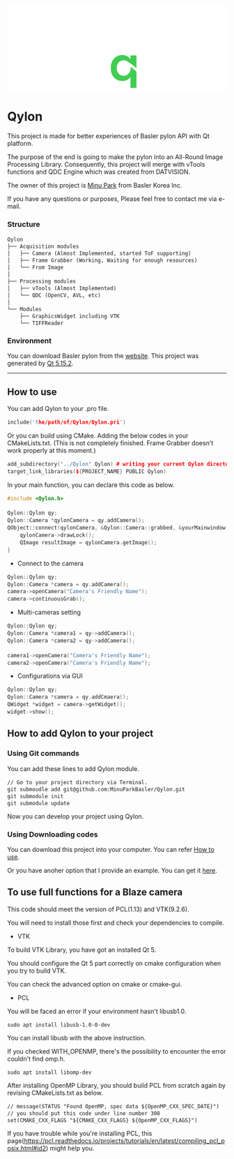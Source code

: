 

<picture>
  <source media="(prefers-color-scheme: dark)" srcset="https://github.com/Minus-Monster/Qylon/blob/main/Qylon_W.png">
  <source media="(prefers-color-scheme: light)" srcset="https://github.com/Minus-Monster/Qylon/blob/main/Qylon_B.png">
  <img alt="Qylon is Qt ported pylon" src="https://github.com/Minus-Monster/Qylon/blob/main/Qylon_W.png">
</picture>

# **Qylon**

This project is made for better experiences of Basler pylon API with Qt platform.

The purpose of the end is going to make the pylon into an All-Round Image Processing Library.
Consequently, this project will merge with vTools functions and QDC Engine which was created from DATVISION.

The owner of this project is [Minu Park](minu.park@baslerweb.com) from Basler Korea Inc.

If you have any questions or purposes, Please feel free to contact me via e-mail.

### Structure

```
Qylon
├── Acquisition modules
│   ├── Camera (Almost Implemented, started ToF supporting)
│   ├── Frame Grabber (Working, Waiting for enough resources)
│   └── From Image
│
├── Processing modules
│   ├── vTools (Almost Implemented)
│   └── QDC (OpenCV, AVL, etc)
│
└── Modules
    ├── GraphicsWidget including VTK
    └── TIFFReader
``` 

### Environment

You can download Basler pylon from the [website](https://baslerweb.com/).
This project was generated by [Qt 5.15.2](https://qt.io/).

---

## How to use

You can add Qylon to your .pro file. 

```c++
include('the/path/of/Qylon/Qylon.pri')
```

Or you can build using CMake.
Adding the below codes in your CMakeLists.txt.
(This is not completely finished. Frame Grabber doesn't work properly at this moment.)
```c++
add_subdirectory("../Qylon" Qylon) # writing your current Qylon directory path
target_link_libraries(${PROJECT_NAME} PUBLIC Qylon)
```


In your main function, you can declare this code as below. 

```C++
#include <Qylon.h>
    
Qylon::Qylon qy;
Qylon::Camera *qylonCamera = qy.addCamera();
QObject::connect(qylonCamera, &Qylon::Camera::grabbed, &yourMainwindow, [=](){
    qylonCamera->drawLock();
    QImage resultImage = qylonCamera.getImage();
}
```

- Connect to the camera
```c++
Qylon::Qylon qy;
Qylon::Camera *camera = qy.addCamera();
camera->openCamera("Camera's Friendly Name");
camera->continuousGrab();
```

- Multi-cameras setting
```c++
Qylon::Qylon qy;
Qylon::Camera *camera1 = qy->addCamera();
Qylon::Camera *camera2 = qy->addCamera();

camera1->openCamera("Camera's Friendly Name");
camera2->openCamera("Camera's Friendly Name");
```

- Configurations via GUI
```c++
Qylon::Qylon qy;
Qylon::Camera *camera = qy.addCmaera();
QWidget *widget = camera->getWidget();
widget->show();
```

## How to add Qylon to your project

### Using Git commands

You can add these lines to add Qylon module.

```
// Go to your project directory via Terminal.
git submoudle add git@github.com:MinuParkBasler/Qylon.git
git submodule init
git submodule update
```
Now you can develop your project using Qylon.

### Using Downloading codes

You can download this project into your computer.
You can refer [How to use](https://github.com/Minus-Monster/Qylon#how-to-use).





Or you have anoher option that I provide an example.
You can get it [here](https://github.com/Minus-Monster/QylonTestFlight).

## To use full functions for a Blaze camera

This code should meet the version of PCL(1.13) and VTK(9.2.6).

You will need to install those first and check your dependencies to compile.

- VTK
  
To build VTK Library, you have got an installed Qt 5.

You should configure the Qt 5 part correctly on cmake configuration when you try to build VTK.

You can check the advanced option on cmake or cmake-gui.

- PCL
  
You will be faced an error if your environment hasn't libusb1.0.
```
sudo apt install libusb-1.0-0-dev
```
You can install libusb with the above instruction.

If you checked WITH_OPENMP, there's the possibility to encounter the error couldn't find omp.h.
```
sudo apt install libomp-dev
```
After installing OpenMP Library, you should build PCL from scratch again by revising CMakeLists.txt as below.
```
// message(STATUS "Found OpenMP, spec data ${OpenMP_CXX_SPEC_DATE}")
// you should put this code under line number 308
set(CMAKE_CXX_FLAGS "${CMAKE_CXX_FLAGS} ${OpenMP_CXX_FLAGS}")
```


If you have trouble while you're installing PCL, this page(https://pcl.readthedocs.io/projects/tutorials/en/latest/compiling_pcl_posix.html#id2) might help you.

